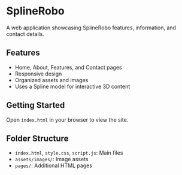 # SplineRobo

A web application showcasing SplineRobo features, information, and contact details.

## Features

- Home, About, Features, and Contact pages
- Responsive design
- Organized assets and images
- Uses a Spline model for interactive 3D content

## Getting Started

Open `index.html` in your browser to view the site.

## Folder Structure

- `index.html`, `style.css`, `script.js`: Main files
- `assets/images/`: Image assets
- `pages/`: Additional HTML pages
